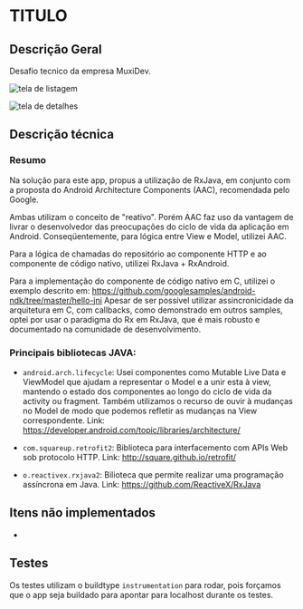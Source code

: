 # TITULO

## Descrição Geral

Desafio tecnico da empresa MuxiDev.

![tela de listagem](captures/)

![tela de detalhes](captures/)

## Descrição técnica

### Resumo
Na solução para este app, propus a utilização de RxJava, em conjunto com a proposta do Android Architecture Components (AAC), recomendada pelo Google.

Ambas utilizam o conceito de "reativo". Porém AAC faz uso da vantagem de livrar o desenvolvedor das preocupações do ciclo de vida da aplicação em Android. Conseqüentemente, para lógica entre View e Model, utilizei AAC.

Para a lógica de chamadas do repositório ao componente HTTP e ao componente de código nativo, utilizei RxJava + RxAndroid.

Para a implementação do componente de código nativo em C, utilizei o exemplo descrito em: https://github.com/googlesamples/android-ndk/tree/master/hello-jni
Apesar de ser possível utilizar assincronicidade da arquitetura em C, com callbacks, como demonstrado em outros samples, optei por usar o paradigma do Rx em RxJava, que é mais robusto e documentado na comunidade de desenvolvimento.


### Principais bibliotecas JAVA:
- `android.arch.lifecycle`: Usei componentes como Mutable Live Data e ViewModel que ajudam a representar o Model e a unir esta à view, mantendo o estado dos componentes ao longo do ciclo de vida da activity ou fragment. Também utilizamos o recurso de ouvir à mudanças no Model de modo que podemos refletir as mudanças na View correspondente. Link: https://developer.android.com/topic/libraries/architecture/ 

- `com.squareup.retrofit2`: Biblioteca para interfacemento com APIs Web sob protocolo HTTP. Link: http://square.github.io/retrofit/ 

- `o.reactivex.rxjava2`: Bilioteca que permite realizar uma programação assíncrona em Java. Link: https://github.com/ReactiveX/RxJava  



## Itens não implementados

- 

## Testes

Os testes utilizam o buildtype ```instrumentation``` para rodar, pois forçamos que o app seja buildado para apontar para localhost durante os testes.
